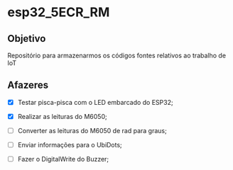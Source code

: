 # esp32_5ECR_RM
## Objetivo
Repositório para armazenarmos os códigos fontes relativos ao trabalho de IoT

## Afazeres
- [x] Testar pisca-pisca com o LED embarcado do ESP32;
- [x] Realizar as leituras do M6050;
- [ ] Converter as leituras do M6050 de rad para graus;
- [ ] Enviar informações para o UbiDots;
- [ ] Fazer o DigitalWrite do Buzzer;
 